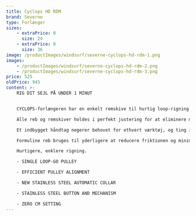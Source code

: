 ```yaml
---
title: Cyclops HD RDM
brand: Severne
type: Forlænger
sizes:
    - extraPrice: 0
      size: 24
    - extraPrice: 0
      size: 36
image: /productImages/windsurf/severne-cyclops-hd-rdm-1.png
images:
    - /productImages/windsurf/severne-cyclops-hd-rdm-2.png
    - /productImages/windsurf/severne-cyclops-hd-rdm-3.png
price: 525
oldPrice: 945
content: >-
    RIG DIT SEJL PÅ UNDER 1 MINUT


    CYCLOPS-forlængeren har en enkelt remskive til hurtig loop-rigning. Du skal blot føre reb løkken gennem sejl remskiven på sejlet og hægte den over den enkelte remskive på forlængeren. Et enkelt træk påfører fuld downhaul-spænding på få sekunder.

    Alle reb og remskiver holdes i perfekt justering for at eliminere meget af friktionen og opvejer ethvert tab af gearing fra færre remskiver.

    Et indbygget håndtag negerer behovet for ethvert værktøj, og ting i downhaul lommen på sejlet.

    Formuline reb bruges til yderligere at reducere friktionen og minimere slid på reb.

    Hurtigere, enklere rigning.

    - SINGLE LOOP-GO PULLEY

    - EFFICIENT PULLEY ALIGNMENT

    - NEW STAINLESS STEEL AUTOMATIC COLLAR

    - STAINLESS STEEL BUTTON AND MECHANISM

    - ZERO CM SETTING
---
```

